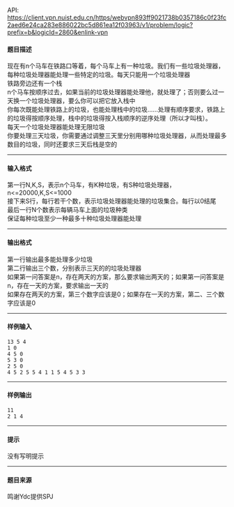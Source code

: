 API: https://client.vpn.nuist.edu.cn/https/webvpn893ff9021738b0357186c0f23fc2aed6e24ca283e886022bc5d861ea12f03963/v1/problem/logic?prefix=b&logicId=2860&enlink-vpn

#### 题目描述

现在有n个马车在铁路口等着，每个马车上有一种垃圾。我们有一些垃圾处理器，每种垃圾处理器能处理一些特定的垃圾。每天只能用一个垃圾处理器  
铁路旁边还有一个栈  
n个马车按顺序过去，如果当前的垃圾处理器能处理他，就处理了；否则要么过一天换一个垃圾处理器，要么你可以把它放入栈中  
你每次既能处理铁路上的垃圾，也能处理栈中的垃圾……处理有顺序要求，铁路上的垃圾得按顺序处理，栈中的垃圾得按入栈顺序的逆序处理（所以才叫栈）。  
每天一个垃圾处理器能处理无限垃圾  
你要处理三天垃圾，你需要通过调整三天里分别用哪种垃圾处理器，从而处理最多数目的垃圾，同时还要求三天后栈是空的

---

#### 输入格式

第一行N,K,S，表示n个马车，有K种垃圾，有S种垃圾处理器，n<=20000,K,S<=1000  
接下来S行，每行若干个数，表示垃圾处理器能处理的垃圾集合。每行以0结尾  
最后一行N个数表示每辆马车上面的垃圾种类  
保证每种垃圾至少一种最多十种垃圾处理器能处理

---

#### 输出格式

第一行输出最多能处理多少垃圾  
第二行输出三个数，分别表示三天的的垃圾处理器  
如果第一问答案是n，存在两天的方案，那么要求输出两天的；如果第一问答案是n，存在一天的方案，要求输出一天的  
如果存在两天的方案，第三个数字应该是0；如果存在一天的方案，第二、三个数字应该是0

---

#### 样例输入
```
13 5 4
1 0
4 5 0
5 3 0
2 5 0
4 5 2 5 5 4 1 1 5 4 5 3 3
```

---

#### 样例输出
```
11
2 1 4
```

---

#### 提示

没有写明提示

---

#### 题目来源

鸣谢Ydc提供SPJ